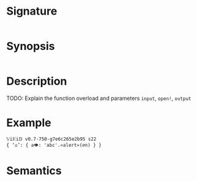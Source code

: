 # Signature
```vikid-signature
```

# Synopsis
```vikid-synopsis
```

# Description
TODO: Explain the function overload and parameters `input`, `open!`, `output`

# Example
```vikid-script
𝕍i𝕂i𝔻 v0.7-750-g7e6c265e2b95 s22
{ ‘⌂’: { a👁: 'abc'.«alert»(∅n) } }
```




# Semantics
